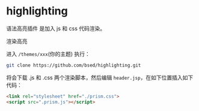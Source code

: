 # highlighting
语法高亮插件
是加入 js 和 css 代码渲染。


渲染高亮

进入 `/themes/xxx`(你的主题) 执行：

```bash
git clone https://github.com/bsed/highlighting.git
```
将会下载 .js 和 .css 两个渲染脚本，然后编辑 `header.jsp`，在如下位置插入如下代码：
```html
<link rel="stylesheet" href="./prism.css">
<script src=".prism.js"></script>
```
